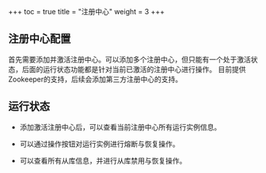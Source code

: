 +++
toc = true
title = "注册中心"
weight = 3
+++

## 注册中心配置

首先需要添加并激活注册中心。可以添加多个注册中心，但只能有一个处于激活状态，后面的运行状态功能都是针对当前已激活的注册中心进行操作。
目前提供Zookeeper的支持，后续会添加第三方注册中心的支持。

## 运行状态

+ 添加激活注册中心后，可以查看当前注册中心所有运行实例信息。

+ 可以通过操作按钮对运行实例进行熔断与恢复操作。

+ 可以查看所有从库信息，并进行从库禁用与恢复操作。
